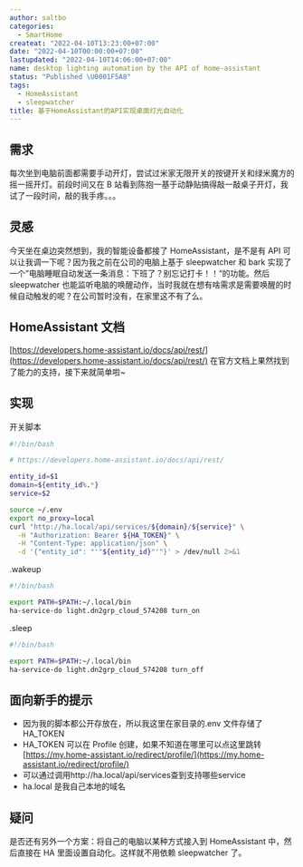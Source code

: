 ```yaml
---
author: saltbo
categories:
  - SmartHome
createat: "2022-04-10T13:23:00+07:00"
date: "2022-04-10T00:00:00+07:00"
lastupdated: "2022-04-10T14:06:00+07:00"
name: desktop lighting automation by the API of home-assistant
status: "Published \U0001F5A8"
tags:
  - HomeAssistant
  - sleepwatcher
title: 基于HomeAssistant的API实现桌面灯光自动化
---
```


## 需求

每次坐到电脑前面都需要手动开灯，尝试过米家无限开关的按键开关和绿米魔方的摇一摇开灯。前段时间又在 B 站看到陈抱一基于动静贴搞得敲一敲桌子开灯，我试了一段时间，敲的我手疼。。。

## 灵感

今天坐在桌边突然想到，我的智能设备都接了 HomeAssistant，是不是有 API 可以让我调一下呢？因为我之前在公司的电脑上基于 sleepwatcher 和 bark 实现了一个”电脑睡眠自动发送一条消息：下班了？别忘记打卡！！“的功能。然后 sleepwatcher 也能监听电脑的唤醒动作，当时我就在想有啥需求是需要唤醒的时候自动触发的呢？在公司暂时没有，在家里这不有了么。

## HomeAssistant 文档

[https://developers.home-assistant.io/docs/api/rest/](https://developers.home-assistant.io/docs/api/rest/)
在官方文档上果然找到了能力的支持，接下来就简单啦~

## 实现

开关脚本

```bash
#!/bin/bash

# https://developers.home-assistant.io/docs/api/rest/

entity_id=$1
domain=${entity_id%.*}
service=$2

source ~/.env
export no_proxy=local
curl "http://ha.local/api/services/${domain}/${service}" \
  -H "Authorization: Bearer ${HA_TOKEN}" \
  -H "Content-Type: application/json" \
  -d '{"entity_id": "'"${entity_id}"'"}' > /dev/null 2>&1
```

.wakeup

```bash
#!/bin/bash

export PATH=$PATH:~/.local/bin
ha-service-do light.dn2grp_cloud_574208 turn_on
```

.sleep

```bash
#!/bin/bash

export PATH=$PATH:~/.local/bin
ha-service-do light.dn2grp_cloud_574208 turn_off
```

## 面向新手的提示

- 因为我的脚本都公开存放在，所以我这里在家目录的.env 文件存储了 HA_TOKEN
- HA_TOKEN 可以在 Profile 创建，如果不知道在哪里可以点这里跳转[https://my.home-assistant.io/redirect/profile/](https://my.home-assistant.io/redirect/profile/)
- 可以通过调用http://ha.local/api/services查到支持哪些service
- ha.local 是我自己本地的域名

## 疑问

是否还有另外一个方案：将自己的电脑以某种方式接入到 HomeAssistant 中，然后直接在 HA 里面设置自动化。这样就不用依赖 sleepwatcher 了。
